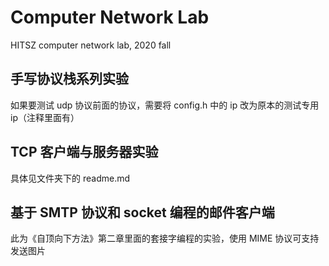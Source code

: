 # Computer Network Lab

HITSZ computer network lab, 2020 fall

## 手写协议栈系列实验

如果要测试 udp 协议前面的协议，需要将 config.h 中的 ip 改为原本的测试专用 ip（注释里面有）

## TCP 客户端与服务器实验

具体见文件夹下的 readme.md

## 基于 SMTP 协议和 socket 编程的邮件客户端

此为《自顶向下方法》第二章里面的套接字编程的实验，使用 MIME 协议可支持发送图片
